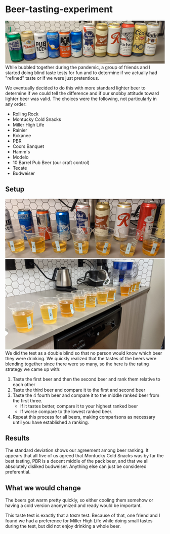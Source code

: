 # Beer-tasting-experiment
![](images/all_beers_cropped.jpg)
While bubbled together during the pandemic,  a group of friends and I started doing blind taste tests for fun and to determine if we actually had "refined" taste or if we were just pretentious.

We eventually decided to do this with more standard lighter beer to determine if we could tell the difference and if our snobby attitude toward lighter beer was valid. The choices were the following, not particularly in any order:
* Rolling Rock
* Montucky Cold Snacks
* Miller High Life
* Rainier
* Kokanee
* PBR
* Coors Banquet
* Hamm's
* Modelo
* 10 Barrel Pub Beer (our craft control)
* Tecate
* Budweiser

## Setup
![](images/first_marking_2_cropped.jpg)
![](images/second_marking_cropped.jpg)
We did the test as a double blind so that no person would know which beer they were drinking. We quickly realized that the tastes of the beers were blending together since there were so many, so the here is the rating strategy we came up with:
1. Taste the first beer and then the second beer and rank them relative to each other
2. Taste the third beer and compare it to the first and second beer
3. Taste the 4 fourth beer and compare it to the middle ranked beer from the first three.
    * If it tastes better, compare it to your highest ranked beer
    * If worse compare to the lowest ranked beer.
4. Repeat this process for all beers, making comparisons as necessary until you have established a ranking.

## Results
The standard deviation shows our agreement among beer ranking. It appears that all five of us agreed that Montucky Cold Snacks was by far the best tasting, PBR is a decent middle of the pack beer, and that we all absolutely disliked budweiser. Anything else can just be considered preferential.
## What we would change
The beers got warm pretty quickly, so either cooling them somehow or having a cold version anonymized and ready would be important.

This taste test is exactly that a *taste* test. Because of that, one friend and I found we had a preference for Miller High Life while doing small tastes during the test, but did not enjoy drinking a whole beer.
